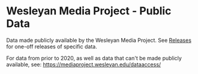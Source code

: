 # Wesleyan Media Project - Public Data

Data made publicly available by the Wesleyan Media Project. See [Releases](https://github.com/Wesleyan-Media-Project/public_data/releases) for one-off releases of specific data.

For data from prior to 2020, as well as data that can't be made publicly available, see: https://mediaproject.wesleyan.edu/dataaccess/
